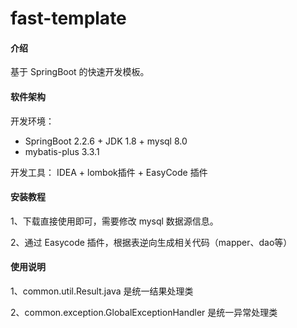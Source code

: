 # fast-template

#### 介绍
基于 SpringBoot 的快速开发模板。

#### 软件架构
开发环境：

-  SpringBoot 2.2.6  + JDK 1.8 + mysql 8.0
-  mybatis-plus 3.3.1

 开发工具：
     IDEA + lombok插件 + EasyCode 插件


#### 安装教程

1、下载直接使用即可，需要修改 mysql 数据源信息。

2、通过 Easycode 插件，根据表逆向生成相关代码（mapper、dao等） 

#### 使用说明

1、common.util.Result.java   是统一结果处理类

2、common.exception.GlobalExceptionHandler  是统一异常处理类




